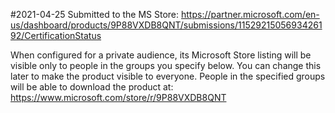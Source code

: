 ﻿
#2021-04-25 Submitted to the MS Store:
https://partner.microsoft.com/en-us/dashboard/products/9P88VXDB8QNT/submissions/1152921505693426192/CertificationStatus

When configured for a private audience, its Microsoft Store listing will be visible only to people in the groups you specify below. You can change this later to make the product visible to everyone. People in the specified groups will be able to download the product at: 
https://www.microsoft.com/store/r/9P88VXDB8QNT


